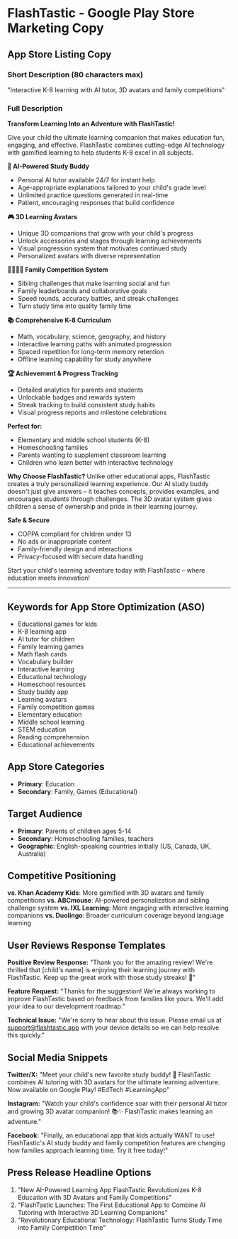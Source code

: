 # FlashTastic - Google Play Store Marketing Copy

## App Store Listing Copy

### Short Description (80 characters max)
"Interactive K-8 learning with AI tutor, 3D avatars and family competitions"

### Full Description
**Transform Learning Into an Adventure with FlashTastic!**

Give your child the ultimate learning companion that makes education fun, engaging, and effective. FlashTastic combines cutting-edge AI technology with gamified learning to help students K-8 excel in all subjects.

**🤖 AI-Powered Study Buddy**
- Personal AI tutor available 24/7 for instant help
- Age-appropriate explanations tailored to your child's grade level
- Unlimited practice questions generated in real-time
- Patient, encouraging responses that build confidence

**🎮 3D Learning Avatars**
- Unique 3D companions that grow with your child's progress
- Unlock accessories and stages through learning achievements
- Visual progression system that motivates continued study
- Personalized avatars with diverse representation

**👨‍👩‍👧‍👦 Family Competition System**
- Sibling challenges that make learning social and fun
- Family leaderboards and collaborative goals
- Speed rounds, accuracy battles, and streak challenges
- Turn study time into quality family time

**📚 Comprehensive K-8 Curriculum**
- Math, vocabulary, science, geography, and history
- Interactive learning paths with animated progression
- Spaced repetition for long-term memory retention
- Offline learning capability for study anywhere

**🏆 Achievement & Progress Tracking**
- Detailed analytics for parents and students
- Unlockable badges and rewards system
- Streak tracking to build consistent study habits
- Visual progress reports and milestone celebrations

**Perfect for:**
- Elementary and middle school students (K-8)
- Homeschooling families
- Parents wanting to supplement classroom learning
- Children who learn better with interactive technology

**Why Choose FlashTastic?**
Unlike other educational apps, FlashTastic creates a truly personalized learning experience. Our AI study buddy doesn't just give answers – it teaches concepts, provides examples, and encourages students through challenges. The 3D avatar system gives children a sense of ownership and pride in their learning journey.

**Safe & Secure**
- COPPA compliant for children under 13
- No ads or inappropriate content
- Family-friendly design and interactions
- Privacy-focused with secure data handling

Start your child's learning adventure today with FlashTastic – where education meets innovation!

---

## Keywords for App Store Optimization (ASO)
- Educational games for kids
- K-8 learning app
- AI tutor for children
- Family learning games
- Math flash cards
- Vocabulary builder
- Interactive learning
- Educational technology
- Homeschool resources
- Study buddy app
- Learning avatars
- Family competition games
- Elementary education
- Middle school learning
- STEM education
- Reading comprehension
- Educational achievements

## App Store Categories
- **Primary**: Education
- **Secondary**: Family, Games (Educational)

## Target Audience
- **Primary**: Parents of children ages 5-14
- **Secondary**: Homeschooling families, teachers
- **Geographic**: English-speaking countries initially (US, Canada, UK, Australia)

## Competitive Positioning
**vs. Khan Academy Kids**: More gamified with 3D avatars and family competitions
**vs. ABCmouse**: AI-powered personalization and sibling challenge system
**vs. IXL Learning**: More engaging with interactive learning companions
**vs. Duolingo**: Broader curriculum coverage beyond language learning

## User Reviews Response Templates

**Positive Review Response:**
"Thank you for the amazing review! We're thrilled that [child's name] is enjoying their learning journey with FlashTastic. Keep up the great work with those study streaks! 🌟"

**Feature Request:**
"Thanks for the suggestion! We're always working to improve FlashTastic based on feedback from families like yours. We'll add your idea to our development roadmap."

**Technical Issue:**
"We're sorry to hear about this issue. Please email us at support@flashtastic.app with your device details so we can help resolve this quickly."

## Social Media Snippets

**Twitter/X:**
"Meet your child's new favorite study buddy! 🤖 FlashTastic combines AI tutoring with 3D avatars for the ultimate learning adventure. Now available on Google Play! #EdTech #LearningApp"

**Instagram:**
"Watch your child's confidence soar with their personal AI tutor and growing 3D avatar companion! 📚✨ FlashTastic makes learning an adventure."

**Facebook:**
"Finally, an educational app that kids actually WANT to use! FlashTastic's AI study buddy and family competition features are changing how families approach learning time. Try it free today!"

## Press Release Headline Options
1. "New AI-Powered Learning App FlashTastic Revolutionizes K-8 Education with 3D Avatars and Family Competitions"
2. "FlashTastic Launches: The First Educational App to Combine AI Tutoring with Interactive 3D Learning Companions"
3. "Revolutionary Educational Technology: FlashTastic Turns Study Time into Family Competition Time"